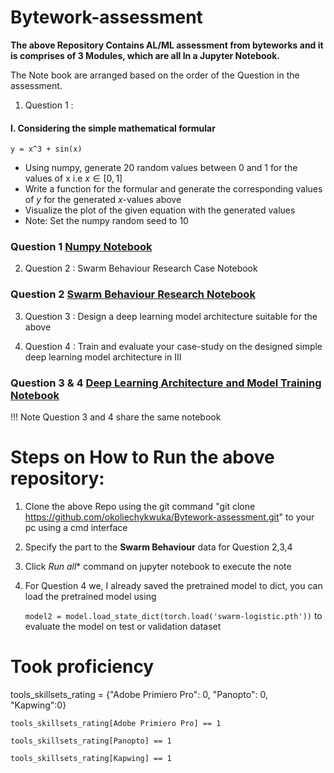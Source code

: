# Bytework-assessment

**The above Repository Contains AL/ML assessment from byteworks and it is comprises of 3 Modules, which are all In a Jupyter Notebook.**

The Note book are arranged based on the order of the Question in the assessment.

1. Question 1 :
#### I. Considering the simple mathematical formular

    y = x^3 + sin(x)

* Using numpy, generate 20 random values between 0 and 1 for the values of x i.e $x \in [0, 1]$
* Write a function for the formular and generate the corresponding values of $y$ for the generated $x$-values above
* Visualize the plot of the given equation with the generated values
* Note: Set the numpy random seed to 10

### Question 1 [Numpy Notebook](https://github.com/okoliechykwuka/Bytework-assessment/blob/main/Numpy_function.ipynb)

2. Question 2 : Swarm Behaviour Research Case Notebook

### Question 2 [Swarm Behaviour Research Notebook](https://github.com/okoliechykwuka/Bytework-assessment/blob/main/Swarm%20Behaviour%20Research%20Case%20Study.ipynb)

3. Question 3 :   Design a deep learning model architecture suitable for the above

4. Question 4 : Train and evaluate your case-study on the designed simple deep learning model architecture in III

### Question 3 & 4 [Deep Learning Architecture and Model Training Notebook](https://github.com/okoliechykwuka/Bytework-assessment/blob/main/Deep%20Learning%20part.ipynb)


!!! Note Question 3 and 4 share the same notebook

# Steps on How to Run the above repository:

1. Clone the above Repo using the git command "git clone https://github.com/okoliechykwuka/Bytework-assessment.git" to your pc using a cmd interface
2. Specify the part to the **Swarm Behaviour** data for Question 2,3,4
3. Click *Run all** command on jupyter notebook to execute the note
4. For Question 4 we, I already saved the pretrained model to dict, you can load the pretrained model using 

   `model2 = model.load_state_dict(torch.load('swarm-logistic.pth'))` to evaluate the model on test or validation dataset

# Took proficiency

tools_skillsets_rating = {"Adobe Primiero Pro": 0, "Panopto": 0, "Kapwing":0}

`tools_skillsets_rating[Adobe Primiero Pro] == 1`

`tools_skillsets_rating[Panopto] == 1`

`tools_skillsets_rating[Kapwing] == 1`

